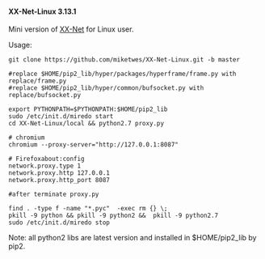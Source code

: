 #### XX-Net-Linux 3.13.1
Mini version of [XX-Net](https://github.com/XX-net/XX-Net) for Linux user.

Usage: 

    git clone https://github.com/miketwes/XX-Net-Linux.git -b master

    #replace $HOME/pip2_lib/hyper/packages/hyperframe/frame.py with replace/frame.py
    #replace $HOME/pip2_lib/hyper/common/bufsocket.py with replace/bufsocket.py

    export PYTHONPATH=$PYTHONPATH:$HOME/pip2_lib
    sudo /etc/init.d/miredo start
    cd XX-Net-Linux/local && python2.7 proxy.py
    
    # chromium
    chromium --proxy-server="http://127.0.0.1:8087"
    
    # Firefoxabout:config
    network.proxy.type 1     
    network.proxy.http 127.0.0.1
    network.proxy.http_port 8087  
    
    #after terminate proxy.py
    
    find . -type f -name "*.pyc"  -exec rm {} \;
    pkill -9 python && pkill -9 python2 &&  pkill -9 python2.7
    sudo /etc/init.d/miredo stop

Note: all python2 libs are latest version and installed in $HOME/pip2_lib by pip2.
